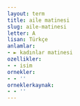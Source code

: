 ```yaml
---
layout: term
title: aile matinesi
slug: aile-matinesi
letter: A
lisan: Türkçe
anlamlar:
- ► kadınlar matinesi
ozellikler:
- - isim
ornekler:
- - ''
orneklerkaynak:
- - ''
---
```


